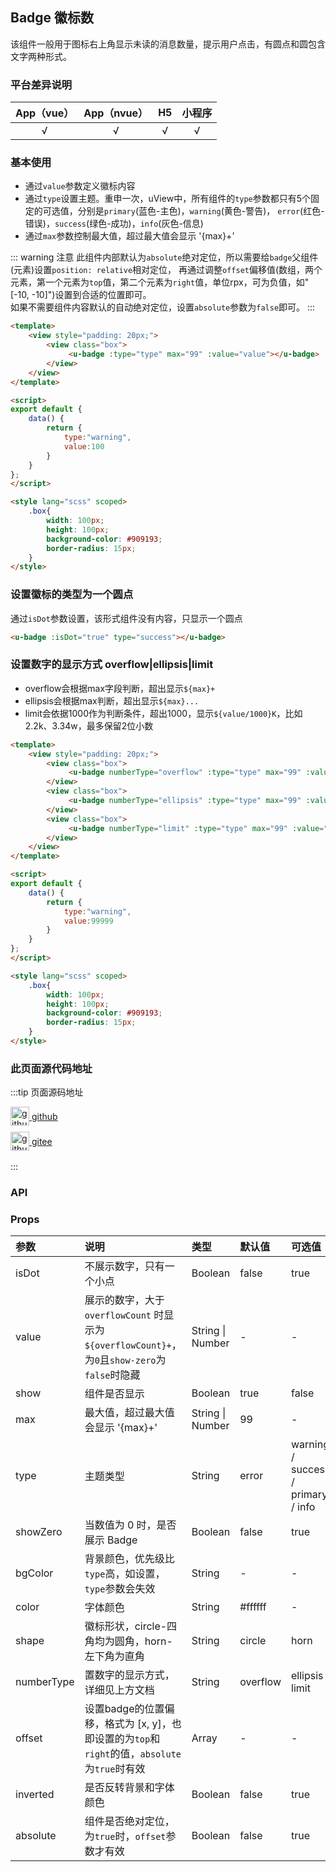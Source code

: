 ## Badge 徽标数 <to-api/>
该组件一般用于图标右上角显示未读的消息数量，提示用户点击，有圆点和圆包含文字两种形式。

<demo-model url="/pages/componentsB/badge/badge"></demo-model>


### 平台差异说明

|App（vue）|App（nvue）|H5|小程序|
|:-:|:-:|:-:|:-:|
|√|√|√|√|

### 基本使用

- 通过`value`参数定义徽标内容
- 通过`type`设置主题。重申一次，uView中，所有组件的`type`参数都只有5个固定的可选值，分别是`primary`(蓝色-主色)，`warning`(黄色-警告)，
`error`(红色-错误)，`success`(绿色-成功)，`info`(灰色-信息)
- 通过`max`参数控制最大值，超过最大值会显示 '{max}+'

::: warning 注意
此组件内部默认为`absolute`绝对定位，所以需要给`badge`父组件(元素)设置`position: relative`相对定位，
再通过调整`offset`偏移值(数组，两个元素，第一个元素为`top`值，第二个元素为`right`值，单位rpx，可为负值，如"[-10, -10]")设置到合适的位置即可。  
如果不需要组件内容默认的自动绝对定位，设置`absolute`参数为`false`即可。
:::

```html
<template>
	<view style="padding: 20px;">
		<view class="box">
			 <u-badge :type="type" max="99" :value="value"></u-badge>
		</view>
	</view>
</template>

<script>
export default {
	data() {
		return {
			type:"warning",
			value:100
		}
	}
};
</script>

<style lang="scss" scoped>
	.box{
		width: 100px; 
		height: 100px;
		background-color: #909193;
		border-radius: 15px;
	}
</style>
```

### 设置徽标的类型为一个圆点

通过`isDot`参数设置，该形式组件没有内容，只显示一个圆点

```html
<u-badge :isDot="true" type="success"></u-badge>
```

### 设置数字的显示方式 overflow|ellipsis|limit

- overflow会根据max字段判断，超出显示`${max}+`
- ellipsis会根据max判断，超出显示`${max}...`
- limit会依据1000作为判断条件，超出1000，显示`${value/1000}K`，比如2.2k、3.34w，最多保留2位小数

```html
<template>
	<view style="padding: 20px;">
		<view class="box">
			 <u-badge numberType="overflow" :type="type" max="99" :value="value"></u-badge>
		</view>
		<view class="box">
			 <u-badge numberType="ellipsis" :type="type" max="99" :value="value"></u-badge>
		</view>
		<view class="box">
			 <u-badge numberType="limit" :type="type" max="99" :value="value"></u-badge>
		</view>
	</view>
</template>

<script>
export default {
	data() {
		return {
			type:"warning",
			value:99999
		}
	}
};
</script>

<style lang="scss" scoped>
	.box{
		width: 100px; 
		height: 100px;
		background-color: #909193;
		border-radius: 15px;
	}
</style>
```

### 此页面源代码地址

:::tip 页面源码地址
<br/>

<a href="https://github.com/umicro/uView2.0/blob/master/pages/componentsB/badge/badge.nvue" target="_blank" style="display: flex;align-items: center">
   <img height="30" src="https://vkceyugu.cdn.bspapp.com/VKCEYUGU-8f7e1d02-dcb1-46ba-90db-ae32fea44f22/4b2bf3e5-68ad-4a15-b0d1-00b7a5246eab.png" title="github" width="30"/>&nbsp;github
</a>

<a href="https://gitee.com/umicro/uView2.0/blob/master/pages/componentsB/badge/badge.nvue" target="_blank" style="display: flex;align-items: center;margin-top: 10px">
   <img height="30" src="https://vkceyugu.cdn.bspapp.com/VKCEYUGU-8f7e1d02-dcb1-46ba-90db-ae32fea44f22/0d0bc2dc-64e3-4ea1-a641-9c23d198e36d.png" title="github" width="30"/>&nbsp;gitee
</a>

<br/>
:::

### API

### Props

| 参数		| 说明																								| 类型					| 默认值		|  可选值							|
|:-			|:-																									|:-						|:-			|:-									|
| isDot		| 不展示数字，只有一个小点																				| Boolean				| false		| true								|
| value		| 展示的数字，大于 `overflowCount` 时显示为 `${overflowCount}+`，为`0`且`show-zero`为`false`时隐藏			| String &#124; Number	| -			| -									|
| show		| 组件是否显示																						| Boolean				| true		| false								|
| max		| 最大值，超过最大值会显示 '{max}+'																		| String &#124; Number	| 99		| -									|
| type		| 主题类型																							| String				| error		| warning / success / primary / info|
| showZero	| 当数值为 0 时，是否展示 Badge																			| Boolean				| false		| true								|
| bgColor	| 背景颜色，优先级比`type`高，如设置，`type`参数会失效														| String				| -			| -									|
| color		| 字体颜色																							| String				| #ffffff	| -									|
| shape		| 徽标形状，circle-四角均为圆角，horn-左下角为直角														| String				| circle	| horn								|
| numberType| 置数字的显示方式，详细见上方文档																		| String				| overflow	| ellipsis / limit					|
| offset	| 设置badge的位置偏移，格式为 [x, y]，也即设置的为`top`和`right`的值，`absolute`为`true`时有效				| Array					| -			| -									|
| inverted	| 是否反转背景和字体颜色																				| Boolean				| false		| true								|
| absolute	| 组件是否绝对定位，为`true`时，`offset`参数才有效														| Boolean				| false		| true								|


<style scoped>
h3[id=props] + table thead tr th:nth-child(2){
	width: 40%;
}
</style>
